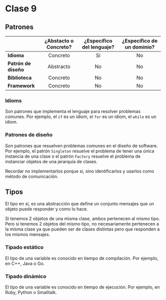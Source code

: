 # Clase 9

## Patrones

|                       | ¿Abstacto o Concreto? | ¿Específico del lenguaje? | ¿Específico de un dominio?    |
| :---                  | :---:                 | :---:                     | :---:                         |
| **Idioma**            | Concreto              | Sí                        | No                            |
| **Patrón de diseño**  | Abstracto             | No                        | No                            |
| **Biblioteca**        | Concreto              | No                        | No                            |
| **Framework**         | Concreto              | No                        | No                            |

### Idioms

Son patrones que implementa el lenguaje para resolver problemas comunes. Por ejemplo, el `if` es un idiom, el `for` es un idiom, el `while` es un idiom.

### Patrones de diseño

Son patrones que resuelven problemas comunes en el diseño de software. Por ejemplo, el patrón `Singleton` resuelve el problema de tener una única instancia de una clase o el patrón `Factory` resuelve el problema de instanciar objetos de una jerarquía de clases.

Recordar no implementarlos porque si, sino identificarlos y usarlos como método de comunicación.

## Tipos

El tipo en si, es una abstracción que define un conjunto mensajes que un objeto puede responder y como lo hace.

Si tenemos 2 objetos de una misma clase, ambos pertenecen al mismo tipo. Pero si tenemos 2 objetos del mismo tipo, no necesariamente pertenecen a la misma clase ya que pueden ser de clases distintas pero que responden a los mismos mensajes.

### Tipado estático

El tipo de una variable es conocido en tiempo de compilación. Por ejemplo, en C++, Java o Go.

### Tipado dinámico

El tipo de una variable es conocido en tiempo de ejecución. Por ejemplo, en Ruby, Python o Smalltalk.

